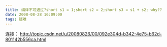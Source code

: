 ```yaml
---
title: 编译不可通过?short s1 = 1;short s2 = 2;short s3 = s1 + s2; why??
date: 2008-08-28 16:09:00
tags: 疑难
---
```

连接： [ http://topic.csdn.net/u/20080826/00/092e304d-b342-4e75-b62d-801142b556ca.html ](http://topic.csdn.net/u/20080826/00/092e304d-b342-4e75-b62d-801142b556ca.html)
